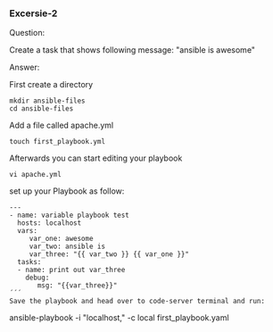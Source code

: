 ### Excersie-2

Question: 

Create a task that shows following message: "ansible is awesome"


Answer: 

First create a directory
```
mkdir ansible-files
cd ansible-files

```
Add a file called apache.yml
```
touch first_playbook.yml
```
Afterwards you can start editing your playbook
```
vi apache.yml
```
set up your Playbook as follow:
```
---
- name: variable playbook test
  hosts: localhost
  vars:
     var_one: awesome
     var_two: ansible is
     var_three: "{{ var_two }} {{ var_one }}"
  tasks:
  - name: print out var_three
    debug:
       msg: "{{var_three}}"
´´´
Save the playbook and head over to code-server terminal and run:
```
ansible-playbook -i "localhost," -c local first_playbook.yaml 
```

